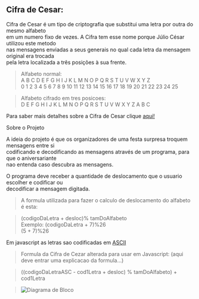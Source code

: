 ## Cifra de Cesar:

Cifra de Cesar é um tipo de criptografia que substitui uma letra por outra do mesmo alfabeto  
em um numero fixo de vezes. A Cifra tem esse nome porque Júlio César utilizou este metodo   
nas mensagens enviadas a seus generais no qual cada letra da mensagem original era trocada     
pela letra localizada a três posições à sua frente.


>Alfabeto normal:  
>A B C D E F G H I J  K  L  M  N  O  P  Q  R  S  T  U  V  W  X  Y  Z   
>0 1 2 3 4 5 6 7 8 9  10 11 12 13 14 15 16 17 18 19 20 21 22 23 24 25   

>Alfabeto cifrado em tres posicoes:    
>D E F G H I J K L M  N  O  P  Q  R  S  T  U  V  W  X  Y  Z  A  B  C    

Para saber mais detalhes sobre a Cifra de Cesar clique [aqui!](https://pt.wikipedia.org/wiki/Cifra_de_C%C3%A9sar)  


Sobre o Projeto

A ideia do projeto é que os organizadores de uma festa surpresa troquem mensagens entre si     
codificando e decodificando as mensagens através de um programa, para que o aniversariante   
nao entenda caso descubra as mensagens.  

O programa deve receber a quantidade de deslocamento que o usuario escolher e codificar ou  
decodificar a mensagem digitada.    

>A formula utilizada para fazer o calculo de deslocamento do alfabeto é esta:    

>(codigoDaLetra + desloc)% tamDoAlfabeto  
>Exemplo: (codigoDaLetra + 7)%26  
>(5 + 7)%26  

Em javascript as letras sao codificadas em [ASCII](http://www.bosontreinamentos.com.br/hardware/tabela-ascii/)   

>Formula da Cifra de Cezar alterada para usar em Javascript:
>(aqui deve entrar uma explicacao da formula...)  

>((codigoDaLetraASC - cod1Letra + desloc) % tamDoAlfabeto) + cod1Letra
  

>![Diagrama de Bloco](https://github.com/faalbuquerque/caesar-cipher/blob/master/src/images/diagramadebloco1.jpg)


